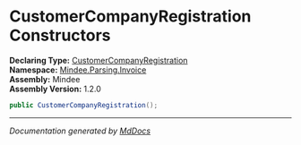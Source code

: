 ﻿<!--  
  <auto-generated>   
    The contents of this file were generated by a tool.  
    Changes to this file may be list if the file is regenerated  
  </auto-generated>   
-->

# CustomerCompanyRegistration Constructors

**Declaring Type:** [CustomerCompanyRegistration](../index.md)  
**Namespace:** [Mindee.Parsing.Invoice](../../index.md)  
**Assembly:** Mindee  
**Assembly Version:** 1.2.0

```csharp
public CustomerCompanyRegistration();
```
___

*Documentation generated by [MdDocs](https://github.com/ap0llo/mddocs)*
